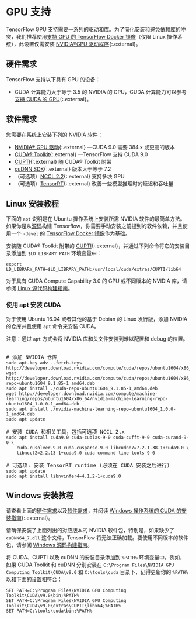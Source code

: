 # GPU 支持

TensorFlow GPU 支持需要一系列的驱动和库。为了简化安装和避免依赖库的冲突，我们推荐使用[支持 GPU 的 TensorFlow Docker 镜像](./docker.md)（仅限 Linux 操作系统），此设置仅需安装 [NVIDIA®GPU 驱动程序](https://www.nvidia.com/drivers){:.external}。


## 硬件需求

TensorFlow 支持以下具有 GPU 的设备：

- CUDA 计算能力大于等于 3.5 的 NVIDIA 的 GPU，CUDA 计算能力可以参考[支持 CUDA 的 GPU](https://developer.nvidia.com/cuda-gpus){:.external}。


## 软件需求

您需要在系统上安装下列的 NVIDIA 软件：

- [NVIDIA® GPU 驱动](https://www.nvidia.com/drivers){:.external} —CUDA 9.0 需要 384.x 或更高的版本
- [CUDA® Toolkit](https://developer.nvidia.com/cuda-zone){:.external} —TensorFlow 支持 CUDA 9.0
- [CUPTI](http://docs.nvidia.com/cuda/cupti/){:.external} 随 CUDA® Toolkit 附带
- [cuDNN SDK](https://developer.nvidia.com/cudnn){:.external} 版本大于等于 7.2
- （可选项）[NCCL 2.2](https://developer.nvidia.com/nccl){:.external} 支持多块 GPU
- （可选项）[TensorRT](https://docs.nvidia.com/deeplearning/sdk/tensorrt-install-guide/index.html){:.external} 改善一些模型推理时的延迟和吞吐量


## Linux 安装教程

下面的 `apt` 说明是在 Ubuntu 操作系统上安装所需 NVIDIA 软件的最简单方法。如果你是从[源码](./source.md)构建 Tensorflow，你需要手动安装之前提到的软件依赖，并且使用一个 `-devel` 的 [TensorFlow Docker 镜像](./docker.md)作为基础。

安装随 CUDA® Toolkit 附带的 [CUPTI](http://docs.nvidia.com/cuda/cupti/){:.external}，并通过下列命令将它的安装目录添加到 `$LD_LIBRARY_PATH` 环境变量中：

<pre class="devsite-click-to-copy">
<code class="devsite-terminal">export LD_LIBRARY_PATH=$LD_LIBRARY_PATH:/usr/local/cuda/extras/CUPTI/lib64</code>
</pre>
对于具有 CUDA Compute Capability 3.0 的 GPU 或不同版本的 NVIDIA 库，请参阅 [Linux 源代码构建指南](./source.md)。

### 使用 apt 安装 CUDA 

对于使用 Ubuntu 16.04 或者其他的基于 Debian 的 Linux 发行版，添加 NVIDIA 的仓库并且使用 `apt` 命令来安装 CUDA。

注意：通过 `apt` 方式会将 NVIDIA 库和头文件安装到难以配置和 debug 的位置。

<pre class="prettyprint lang-bsh">

# 添加 NVIDIA 仓库
<code class="devsite-terminal">sudo apt-key adv --fetch-keys http://developer.download.nvidia.com/compute/cuda/repos/ubuntu1604/x86_64/7fa2af80.pub</code>
<code class="devsite-terminal">wget http://developer.download.nvidia.com/compute/cuda/repos/ubuntu1604/x86_64/cuda-repo-ubuntu1604_9.1.85-1_amd64.deb</code>
<code class="devsite-terminal">sudo apt install ./cuda-repo-ubuntu1604_9.1.85-1_amd64.deb</code>
<code class="devsite-terminal">wget http://developer.download.nvidia.com/compute/machine-learning/repos/ubuntu1604/x86_64/nvidia-machine-learning-repo-ubuntu1604_1.0.0-1_amd64.deb</code>
<code class="devsite-terminal">sudo apt install ./nvidia-machine-learning-repo-ubuntu1604_1.0.0-1_amd64.deb</code>
<code class="devsite-terminal">sudo apt update</code>

# 安装 CUDA 和相关工具，包括可选项 NCCL 2.x
<code class="devsite-terminal">sudo apt install cuda9.0 cuda-cublas-9-0 cuda-cufft-9-0 cuda-curand-9-0 \ 
    cuda-cusolver-9-0 cuda-cusparse-9-0 libcudnn7=7.2.1.38-1+cuda9.0 \ 
    libnccl2=2.2.13-1+cuda9.0 cuda-command-line-tools-9-0 </code>

# 可选项: 安装 TensorRT runtime (必须在 CUDA 安装之后进行)
<code class="devsite-terminal">sudo apt update</code>
<code class="devsite-terminal">sudo apt install libnvinfer4=4.1.2-1+cuda9.0</code>
</pre>

## Windows 安装教程

请查看上面的[硬件需求](#硬件需求)以及[软件需求](#软件需求)，并阅读 [Windows 操作系统的 CUDA 的安装指南](https://docs.nvidia.com/cuda/cuda-installation-guide-microsoft-windows/){:.external}。

请确保安装了上面列出的对应版本的 NVIDIA 软件包，特别是，如果缺少了 `cuDNN64_7.dll` 这个文件，TensorFlow 将无法正确加载。要使用不同版本的软件包，请参阅 [Windows 源码构建指南](./source_windows.md)。

将 CUDA、CUPTI 以及 cuDNN 的安装目录添加到 `%PATH%` 环境变量中。例如，如果 CUDA Toolkit 和 cuDNN 分别安装在 `C:\Program Files\NVIDIA GPU Computing Toolkit\CUDA\v9.0` 和 `C:\tools\cuda` 目录下，记得更新你的 `%PATH%` 以和下面的设置相符合：

<pre class="devsite-click-to-copy">
<code class="devsite-terminal tfo-terminal-windows">SET PATH=C:\Program Files\NVIDIA GPU Computing Toolkit\CUDA\v9.0\bin;%PATH%</code>
<code class="devsite-terminal tfo-terminal-windows">SET PATH=C:\Program Files\NVIDIA GPU Computing Toolkit\CUDA\v9.0\extras\CUPTI\libx64;%PATH%</code>
<code class="devsite-terminal tfo-terminal-windows">SET PATH=C:\tools\cuda\bin;%PATH%</code>
</pre>
